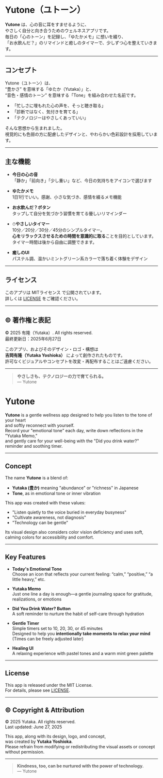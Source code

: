 # Yutone（ユトーン）

**Yutone** は、心の音に耳をすませるように、  
やさしく自分と向き合うためのウェルネスアプリです。  
毎日の「心のトーン」を記録し、「ゆたかメモ」に想いを綴り、  
「お水飲んだ？」のリマインドと癒しのタイマーで、少しずつ心を整えていきます。

---

## コンセプト

Yutone（ユトーン）は、  
“豊かさ” を意味する「ゆたか（Yutaka）」と、  
“音色・感情のトーン” を意味する「Tone」を組み合わせた名前です。

- 「忙しさに埋もれた心の声を、そっと聴き取る」  
- 「診断ではなく、気付きを育てる」  
- 「テクノロジーはやさしくあっていい」  

そんな思想から生まれました。  
視覚的にも色弱の方に配慮したデザインと、やわらかい色彩設計を採用しています。

---

## 主な機能

- **今日の心の音**  
  「静か」「前向き」「少し重い」など、今日の気持ちをアイコンで選びます

- **ゆたかメモ**  
  1日1行でいい。感謝、小さな気づき、感情を綴るメモ機能

- **お水飲んだ？ボタン**  
  タップして自分を気づかう習慣を育てる優しいリマインダー

- ⏱**やさしいタイマー**  
  10分／20分／30分／45分のシンプルタイマー。  
  **心をリラックスさせるための時間を意識的に取る**ことを目的としています。  
  タイマー時間は後から自由に調整できます。

- **癒しのUI**  
  パステル調、温かいミントグリーン系カラーで落ち着く体験をデザイン

---

## ライセンス

このアプリは MITライセンス で公開されています。  
詳しくは [LICENSE](LICENSE) をご確認ください。

---

## © 著作権と表記

© 2025 有隆（Yutaka）. All rights reserved.  
最終更新日：2025年6月27日

このアプリ、およびそのデザイン・ロゴ・構想は  
**吉岡有隆（Yutaka Yoshioka）** によって創作されたものです。  
許可なくビジュアルやコンセプトを改変・再配布することはご遠慮ください。

---

> **やさしさも、テクノロジーの力で育てられる。**  
> — Yutone

# Yutone

**Yutone** is a gentle wellness app designed to help you listen to the tone of your heart  
and softly reconnect with yourself.  
Record your "emotional tone" each day, write down reflections in the "Yutaka Memo,"  
and gently care for your well-being with the "Did you drink water?" reminder and soothing timer.

---

## Concept

The name **Yutone** is a blend of:  
- **Yutaka (豊か)** meaning "abundance" or "richness" in Japanese  
- **Tone**, as in emotional tone or inner vibration

This app was created with these values:

- "Listen quietly to the voice buried in everyday busyness"  
- "Cultivate awareness, not diagnosis"  
- "Technology can be gentle"

Its visual design also considers color vision deficiency and uses soft, calming colors for accessibility and comfort.

---

## Key Features

- **Today's Emotional Tone**  
  Choose an icon that reflects your current feeling: “calm,” “positive,” “a little heavy,” etc.

- **Yutaka Memo**  
  Just one line a day is enough—a gentle journaling space for gratitude, realizations, or emotions

- **Did You Drink Water? Button**  
  A soft reminder to nurture the habit of self-care through hydration

- **Gentle Timer**  
  Simple timers set to 10, 20, 30, or 45 minutes  
  Designed to help you **intentionally take moments to relax your mind**  
  (Times can be freely adjusted later)

- **Healing UI**  
  A relaxing experience with pastel tones and a warm mint green palette

---

## License

This app is released under the MIT License.  
For details, please see [LICENSE](LICENSE).

---

## © Copyright & Attribution

© 2025 Yutaka. All rights reserved.  
Last updated: June 27, 2025

This app, along with its design, logo, and concept,  
was created by **Yutaka Yoshioka**.  
Please refrain from modifying or redistributing the visual assets or concept without permission.

---

> **Kindness, too, can be nurtured with the power of technology.**  
> — Yutone
